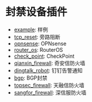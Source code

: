 # 封禁设备插件

* [example](./example): 样例
* [tcp_reset](./tcp_reset): 旁路阻断
* [opnsense](./opnsense): OPNsense
* [router_os](./router_os): RouterOS
* [check_point](./check_point): CheckPoint
* [qianxin_firewall](./qianxin_firewall): 奇安信防火墙
* [dingtalk_robot](./dingtalk_robot): 钉钉告警通知
* [bgp](./bgp): BGP封禁
* [topsec_firewall](./topsec_firewall): 天融信防火墙
* [sangfor_firewall](./sangfor_firewall): 深信服防火墙
